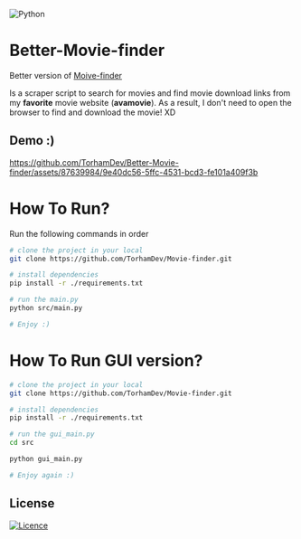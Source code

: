 ![Python](https://img.shields.io/badge/python-3670A0?style=for-the-badge&logo=python&logoColor=ffdd54)

# Better-Movie-finder
Better version of [Moive-finder](https://github.com/TorhamDev/Movie-finder/)


Is a scraper script to search for movies and find movie download links from my **favorite** movie website (**avamovie**). As a result, I don't need to open the browser to find and download the movie! XD

## Demo :)
https://github.com/TorhamDev/Better-Movie-finder/assets/87639984/9e40dc56-5ffc-4531-bcd3-fe101a409f3b




# How To Run?
Run the following commands in order
```bash
# clone the project in your local
git clone https://github.com/TorhamDev/Movie-finder.git

# install dependencies
pip install -r ./requirements.txt

# run the main.py 
python src/main.py

# Enjoy :)
```
# How To Run GUI version?
```bash
# clone the project in your local
git clone https://github.com/TorhamDev/Movie-finder.git

# install dependencies
pip install -r ./requirements.txt

# run the gui_main.py
cd src

python gui_main.py

# Enjoy again :)
```
## License

[![Licence](https://img.shields.io/github/license/Ileriayo/markdown-badges?style=for-the-badge)](./LICENSE)
